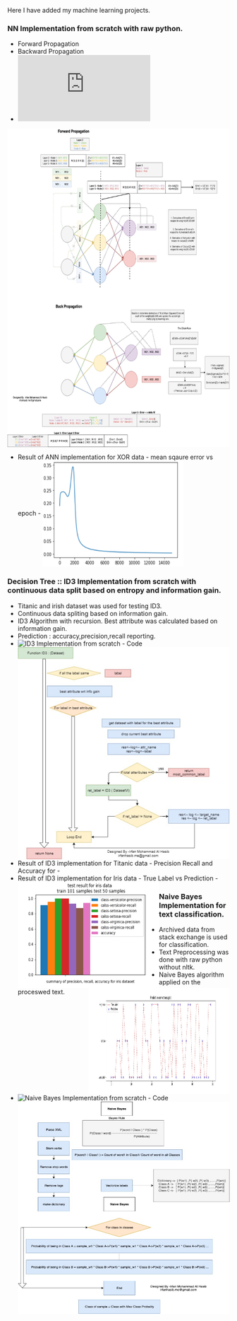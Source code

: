 Here I have added my machine learning projects.

### NN Implementation from scratch with raw python.
* Forward Propagation
* Backward Propagation
* ![NN Implementation from scratch - Code ](https://github.com/irfanhasib0/Machine-Learning/blob/master/Machine_Learning_Algo_From_Scratch/ID3_with_continuous_feature_support_exp.py)

<img src="https://github.com/irfanhasib0/Machine-Learning/blob/master/docs/Algorihms/NN.jpg" align="center"
     title="Schematics" width="1080" height="720">
* Result of ANN implementation for XOR data - mean sqaure error vs epoch -
<img src="https://github.com/irfanhasib0/Machine-Learning/blob/master/docs/Results/xor_ann.jpg" align="center"
     title="Schematics" width="320" height="240">


### Decision Tree :: ID3 Implementation from scratch with continuous data split based on entropy and information gain.
* Titanic and irish dataset was used for testing ID3.
* Continuous data spliting based on information gain.
* ID3 Algorithm with recursion. Best attribute was calculated based on information gain.
* Prediction : accuracy,precision,recall reporting.
* ![ID3 Implementation from scratch - Code ](https://github.com/irfanhasib0/Machine-Learning/blob/master/Machine_Learning_Algo_From_Scratch/ANN_From_Scratch_modular_class.ipynb)
<img src="https://github.com/irfanhasib0/Machine-Learning/blob/master/docs/Algorihms/ID3.jpg" align="center"
     title="Schematics" width="640" height="480">
* Result of ID3 implementation for Titanic data - Precision Recall and Accuracy for -
* Result of ID3 implementation for Iris data - True Label vs Prediction -
<img src="https://github.com/irfanhasib0/Machine-Learning/blob/master/docs/Results/iris_ID3.png" align="left"
     title="Schematics" width="320" height="240">

<img src="https://github.com/irfanhasib0/Machine-Learning/blob/master/docs/Results/irispred.jpg" align="right"
     title="Schematics" width="320" height="240">


### Naive Bayes Implementation for text classification.
* Archived data from stack exchange is used for classification.
* Text Preprocessing was done with raw python without nltk.
* Naive Bayes algorithm applied on the proceswed text.
* ![Naive Bayes Implementation from scratch - Code ](https://github.com/irfanhasib0/Machine-Learning/blob/master/Machine_Learning_Algo_From_Scratch/Naive_Bayes_Stack_Exchange.ipynb)
<img src="https://github.com/irfanhasib0/Machine-Learning/blob/master/docs/Algorihms/Naive Bayes.jpg" align="center"
     title="Schematics" width="640" height="480">

